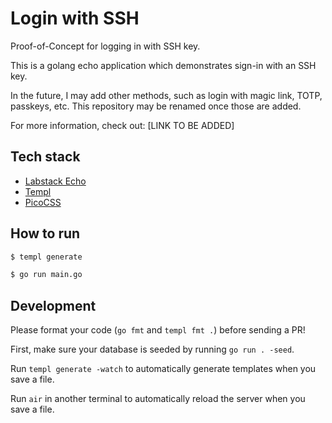# Login with SSH

Proof-of-Concept for logging in with SSH key.

This is a golang echo application which demonstrates sign-in with an SSH key.

In the future, I may add other methods, such as login with magic link, TOTP, passkeys, etc. This repository may be renamed once those are added.

For more information, check out: [LINK TO BE ADDED]

## Tech stack

- [Labstack Echo](https://echo.labstack.com)
- [Templ](https://templ.guide)
- [PicoCSS](https://picocss.com)

## How to run

```bash
$ templ generate

$ go run main.go
```

## Development

Please format your code (`go fmt` and `templ fmt .`) before sending a PR!

First, make sure your database is seeded by running `go run . -seed`.

Run `templ generate -watch` to automatically generate templates when you save a file.

Run `air` in another terminal to automatically reload the server when you save a file.
